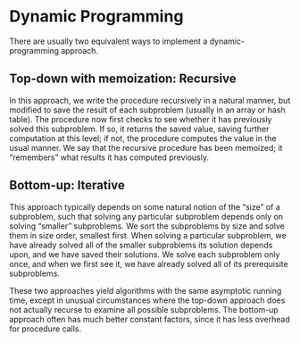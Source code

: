 # Dynamic Programming

There are usually two equivalent ways to implement a dynamic-programming approach. 



## Top-down with memoization: Recursive
In this approach, we write the procedure recursively in a natural manner, but modified to save the result of each subproblem (usually in an array or hash table). The procedure now first checks to see whether it has previously solved this subproblem. If so, it returns the saved value, saving further computation at this level; if not, the procedure computes the value in the usual manner. We say that the recursive procedure has been memoized; it “remembers” what results it has computed previously.  

## Bottom-up: Iterative
This approach typically depends on some natural notion of the “size” of a subproblem, such that solving any particular subproblem depends only on solving “smaller” subproblems. We sort the subproblems by size and solve them in size order, smallest first. When solving a particular subproblem, we have already solved all of the smaller subproblems its solution depends upon, and we have saved their solutions. We solve each subproblem only once, and when we first see it, we have already solved all of its prerequisite subproblems.


These two approaches yield algorithms with the same asymptotic running time, except in unusual circumstances where the top-down approach does not actually recurse to examine all possible subproblems. The bottom-up approach often has much better constant factors, since it has less overhead for procedure calls.
